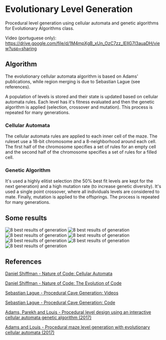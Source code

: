 # Evolutionary Level Generation

Procedural level generation using cellular automata and genetic algorithms for Evolutionary Algorithms class. 

Video (portuguese only): https://drive.google.com/file/d/1M4mpXgB_xUn_OzC7zz_lEIlG7I3auaDH/view?usp=sharing

## Algorithm

The evolutionary cellular automata algorithm is based on Adams' publications, while region merging is due to Sebastian Lague (see references). 

A population of levels is stored and their state is updated based on
cellular automata rules. Each level has it's fitness evaluated and then the genetic algorithm is applied (selection, crossover and mutation). This process is repeated for many generations.

### Cellular Automata
The cellular automata rules are applied to each inner cell of the maze.
The ruleset use a 18-bit chromosome and a 8-neighborhood around each cell.
The first half of the chromosome specifies a set of rules for an empty cell
and the second half of the chromosome specifies a set of rules for a filled cell.

### Genetic Algorithm
It's used a highly elitist selection (the 50% best fit levels are kept for the next generation) and a high mutation rate (to increase genetic diversity).
It's used a single point crossover, where all individuals levels are considered to mate.
Finally, mutation is applied to the offsprings.
The process is repeated for many generations.

## Some results
![8 best results of generation](results/gen_vii.png?raw=true "8 best results of generation")
![8 best results of generation](results/gen_xi.png?raw=true "8 best results of generation")
![8 best results of generation](results/gen_xix.png?raw=true "8 best results of generation")
![8 best results of generation](results/gen_xx.png?raw=true "8 best results of generation")
![8 best results of generation](results/gen_xxvi.png?raw=true "8 best results of generation")
![8 best results of generation](results/gen_xli.png?raw=true "8 best results of generation")
![8 best results of generation](results/gen_10k.png?raw=true "8 best results of generation")

## References
[Daniel Shiffman - Nature of Code: Cellular Automata](https://natureofcode.com/book/chapter-7-cellular-automata/)

[Daniel Shiffman - Nature of Code: The Evolution of Code](https://natureofcode.com/book/chapter-9-the-evolution-of-code/)

[Sebastian Lague - Procedural Cave Generation: Videos](https://www.youtube.com/playlist?list=PLFt_AvWsXl0eZgMK_DT5_biRkWXftAOf9)

[Sebastian Lague - Procedural Cave Generation: Code](https://github.com/SebLague/Procedural-Cave-Generation)

[Adams, Parekh and Louis - Procedural level design using an interactive cellular automata genetic algorithm (2017)](https://dl.acm.org/doi/abs/10.1145/3067695.3075614?download=true)

[Adams and Louis - Procedural maze level generation with evolutionary cellular automata (2017)](https://ieeexplore.ieee.org/abstract/document/8285213)